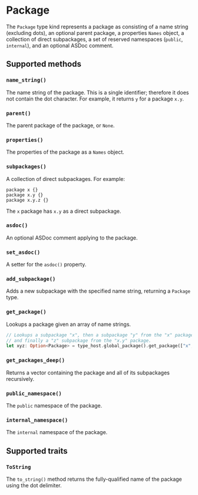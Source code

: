 # Package

The `Package` type kind represents a package as consisting of a name string (excluding dots), an optional parent package, a properties `Names` object, a collection of direct subpackages, a set of reserved namespaces (`public`, `internal`), and an optional ASDoc comment.

## Supported methods

### `name_string()`

The name string of the package. This is a single identifier; therefore it does not contain the dot character. For example, it returns `y` for a package `x.y`.

### `parent()`

The parent package of the package, or `None`.

### `properties()`

The properties of the package as a `Names` object.

### `subpackages()`

A collection of direct subpackages. For example:

```as3
package x {}
package x.y {}
package x.y.z {}
```

The `x` package has `x.y` as a direct subpackage.

### `asdoc()`

An optional ASDoc comment applying to the package.

### `set_asdoc()`

A setter for the `asdoc()` property.

### `add_subpackage()`

Adds a new subpackage with the specified name string, returning a `Package` type.

### `get_package()`

Lookups a package given an array of name strings.

```rust
// Lookups a subpackage "x", then a subpackage "y" from the "x" package,
// and finally a "z" subpackage from the "x.y" package.
let xyz: Option<Package> = type_host.global_package().get_package(["x", "y", "z"]);
```

### `get_packages_deep()`

Returns a vector containing the package and all of its subpackages recursively.

### `public_namespace()`

The `public` namespace of the package.

### `internal_namespace()`

The `internal` namespace of the package.

## Supported traits

### `ToString`

The `to_string()` method returns the fully-qualified name of the package using the dot delimiter.